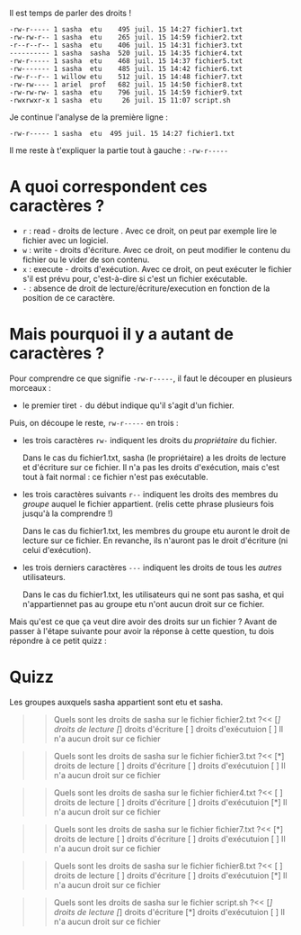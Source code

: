 Il est temps de parler des droits !


```
-rw-r----- 1 sasha  etu    495 juil. 15 14:27 fichier1.txt
-rw-rw-r-- 1 sasha  etu    265 juil. 15 14:59 fichier2.txt
-r--r--r-- 1 sasha  etu    406 juil. 15 14:31 fichier3.txt
---------- 1 sasha  sasha  520 juil. 15 14:35 fichier4.txt
-rw-r----- 1 sasha  etu    468 juil. 15 14:37 fichier5.txt
-rw------- 1 sasha  etu    485 juil. 15 14:42 fichier6.txt
-rw-r--r-- 1 willow etu    512 juil. 15 14:48 fichier7.txt
-rw-rw---- 1 ariel  prof   682 juil. 15 14:50 fichier8.txt
-rw-rw-rw- 1 sasha  etu    796 juil. 15 14:59 fichier9.txt
-rwxrwxr-x 1 sasha  etu     26 juil. 15 11:07 script.sh
```

Je continue l'analyse de la première ligne :

`-rw-r----- 1 sasha  etu  495 juil. 15 14:27 fichier1.txt` 

Il me reste à t'expliquer la partie tout à gauche : `-rw-r-----`


# A quoi correspondent ces caractères ?

* `r` : read - droits de lecture . Avec ce droit, on peut par exemple lire le fichier avec un logiciel.
* `w` : write - droits d'écriture. Avec ce droit, on peut modifier le contenu du fichier ou le vider de son contenu.
* `x` : execute - droits d'exécution. Avec ce droit, on peut exécuter le fichier s'il est prévu pour, c'est-à-dire si c'est un fichier exécutable.
* `-` : absence de droit de lecture/écriture/execution en fonction de la position de ce caractère.


# Mais pourquoi il y a autant de caractères ?

Pour comprendre ce que signifie `-rw-r-----`, il faut le découper en plusieurs morceaux :

* le premier tiret `-` du début indique qu'il s'agit d'un fichier.

Puis, on découpe le reste, `rw-r-----` en trois :
* les trois caractères `rw-` indiquent les droits du *propriétaire* du fichier.

  Dans le cas du fichier1.txt, sasha (le propriétaire) a les droits de lecture et d'écriture sur ce fichier.
  Il n'a pas les droits d'exécution, mais c'est tout à fait normal : ce fichier n'est pas exécutable.
  
* les trois caractères suivants `r--` indiquent les droits des membres du *groupe* auquel le fichier appartient.
  (relis cette phrase plusieurs fois jusqu'à la comprendre !) 

  Dans le cas du fichier1.txt, les membres du groupe etu auront le droit de lecture sur ce fichier.
  En revanche, ils n'auront pas le droit d'écriture (ni celui d'exécution).
  
* les trois derniers caractères `---`  indiquent les droits de tous les *autres* utilisateurs.

  Dans le cas du fichier1.txt, les utilisateurs qui ne sont pas sasha, et qui n'appartiennet pas au groupe etu
  n'ont aucun droit sur ce fichier.
  
  
Mais qu'est ce que ça veut dire avoir des droits sur un fichier ?
Avant de passer à l'étape suivante pour avoir la réponse à cette question, tu dois répondre à ce petit quizz :


# Quizz

Les groupes auxquels sasha appartient sont etu et sasha.


>> Quels sont les droits de sasha sur le fichier fichier2.txt ?<<
[*] droits de lecture
[*] droits d'écriture
[ ] droits d'exécutuion
[ ] Il n'a aucun droit sur ce fichier

>> Quels sont les droits de sasha sur le fichier fichier3.txt ?<<
[*] droits de lecture
[ ] droits d'écriture
[ ] droits d'exécutuion
[ ] Il n'a aucun droit sur ce fichier

>> Quels sont les droits de sasha sur le fichier fichier4.txt ?<<
[ ] droits de lecture
[ ] droits d'écriture
[ ] droits d'exécutuion
[*] Il n'a aucun droit sur ce fichier

>> Quels sont les droits de sasha sur le fichier fichier7.txt ?<<
[*] droits de lecture
[ ] droits d'écriture
[ ] droits d'exécutuion
[ ] Il n'a aucun droit sur ce fichier

>> Quels sont les droits de sasha sur le fichier fichier8.txt ?<<
[ ] droits de lecture
[ ] droits d'écriture
[ ] droits d'exécutuion
[*] Il n'a aucun droit sur ce fichier

>> Quels sont les droits de sasha sur le fichier script.sh ?<<
[*] droits de lecture
[*] droits d'écriture
[*] droits d'exécutuion
[ ] Il n'a aucun droit sur ce fichier

